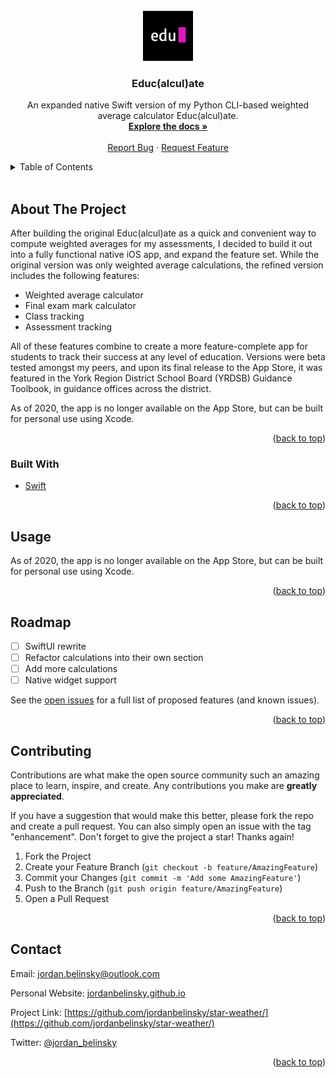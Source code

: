 <div id="top"></div>

<!-- PROJECT LOGO -->
<br />
<div align="center">
  <a href="https://github.com/jordanbelinsky/educalculate-ios/">
    <img src="images/logo.png" alt="Logo" width="80" height="80">
  </a>

<h3 align="center">Educ(alcul)ate</h3>

  <p align="center">
    An expanded native Swift version of my Python CLI-based weighted average calculator Educ(alcul)ate.
    <br />
    <a href="https://github.com/jordanbelinsky/educalculate-ios/"><strong>Explore the docs »</strong></a>
    <br />
    <br />
    <a href="https://github.com/jordanbelinsky/educalculate-ios/issues">Report Bug</a>
    ·
    <a href="https://github.com/jordanbelinsky/educalculate-ios/issues">Request Feature</a>
  </p>
</div>



<!-- TABLE OF CONTENTS -->
<details>
  <summary>Table of Contents</summary>
  <ol>
    <li>
      <a href="#about-the-project">About The Project</a>
      <ul>
        <li><a href="#built-with">Built With</a></li>
      </ul>
    </li>
    <li>
      <a href="#how-it-works">How it Works</a>
    </li>
    <li><a href="#usage">Usage</a></li>
    <li><a href="#roadmap">Roadmap</a></li>
    <li><a href="#contributing">Contributing</a></li>
    <li><a href="#contact">Contact</a></li>
    <li><a href="#acknowledgments">Acknowledgments</a></li>
  </ol>
</details>

<br/>


<!-- ABOUT THE PROJECT -->
## About The Project

After building the original Educ(alcul)ate as a quick and convenient way to compute weighted averages for my assessments, I decided to build it out into a fully functional native iOS app, and expand the feature set. While the original version was only weighted average calculations, the refined version includes the following features:

* Weighted average calculator
* Final exam mark calculator
* Class tracking
* Assessment tracking

All of these features combine to create a more feature-complete app for students to track their success at any level of education. Versions were beta tested amongst my peers, and upon its final release to the App Store, it was featured in the York Region District School Board (YRDSB) Guidance Toolbook, in guidance offices across the district.

As of 2020, the app is no longer available on the App Store, but can be built for personal use using Xcode.

<p align="right">(<a href="#top">back to top</a>)</p>



### Built With

* [Swift](https://developer.apple.com/xcode/swift/)

<p align="right">(<a href="#top">back to top</a>)</p>

<!-- USAGE EXAMPLES -->
## Usage

As of 2020, the app is no longer available on the App Store, but can be built for personal use using Xcode.

<p align="right">(<a href="#top">back to top</a>)</p>



<!-- ROADMAP -->
## Roadmap

- [ ] SwiftUI rewrite
- [ ] Refactor calculations into their own section
- [ ] Add more calculations
- [ ] Native widget support

See the [open issues](https://github.com/jordanbelinsky/educalculate-ios/issues) for a full list of proposed features (and known issues).

<p align="right">(<a href="#top">back to top</a>)</p>



<!-- CONTRIBUTING -->
## Contributing

Contributions are what make the open source community such an amazing place to learn, inspire, and create. Any contributions you make are **greatly appreciated**.

If you have a suggestion that would make this better, please fork the repo and create a pull request. You can also simply open an issue with the tag "enhancement".
Don't forget to give the project a star! Thanks again!

1. Fork the Project
2. Create your Feature Branch (`git checkout -b feature/AmazingFeature`)
3. Commit your Changes (`git commit -m 'Add some AmazingFeature'`)
4. Push to the Branch (`git push origin feature/AmazingFeature`)
5. Open a Pull Request

<p align="right">(<a href="#top">back to top</a>)</p>



<!-- CONTACT -->
## Contact


Email: [jordan.belinsky@outlook.com](mailto:jordan.belinsky@outlook.com)

Personal Website: [jordanbelinsky.github.io](https://jordanbelinsky.github.io)

Project Link: [https://github.com/jordanbelinsky/star-weather/](https://github.com/jordanbelinsky/star-weather/)

Twitter: [@jordan_belinsky](https://twitter.com/twitter_handle)





<p align="right">(<a href="#top">back to top</a>)</p>



<!-- ACKNOWLEDGMENTS
## Acknowledgments

* []()
* []()
* []()

<p align="right">(<a href="#top">back to top</a>)</p> -->



<!-- MARKDOWN LINKS & IMAGES -->
<!-- https://www.markdownguide.org/basic-syntax/#reference-style-links -->
[contributors-shield]: https://img.shields.io/github/contributors/github_username/repo_name.svg?style=for-the-badge
[contributors-url]: https://github.com/jordanbelinsky/star-weather/graphs/contributors
[forks-shield]: https://img.shields.io/github/forks/github_username/repo_name.svg?style=for-the-badge
[forks-url]: https://github.com/jordanbelinsky/star-weather/network/members
[stars-shield]: https://img.shields.io/github/stars/github_username/repo_name.svg?style=for-the-badge
[stars-url]: https://github.com/jordanbelinsky/star-weather/stargazers
[issues-shield]: https://img.shields.io/github/issues/github_username/repo_name.svg?style=for-the-badge
[issues-url]: https://github.com/jordanbelinsky/star-weather/issues
[license-shield]: https://img.shields.io/github/license/github_username/repo_name.svg?style=for-the-badge
[license-url]: https://github.com/jordanbelinsky/star-weather/blob/master/LICENSE.txt
[linkedin-shield]: https://img.shields.io/badge/-LinkedIn-black.svg?style=for-the-badge&logo=linkedin&colorB=555
[linkedin-url]: https://www.linkedin.com/in/jordanbelinsky/
[product-screenshot]: images/screenshot.png
